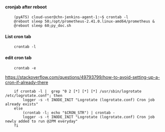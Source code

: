 #### cronjab after reboot

        (pyATS) cloud-user@chn-jenkins-agent-1:~$ crontab -l
        @reboot sleep 50;/opt/prometheus-2.41.0.linux-amd64/prometheus &
        @reboot sleep 60;py_doc.sh

#### List cron tab
        crontab -l
        
#### edit cron tab
        crontab -e


https://stackoverflow.com/questions/49793799/how-to-avoid-setting-up-a-cron-if-already-there

        if crontab -l |  grep "0 2 [*] [*] [*] /usr/sbin/logrotate /etc/logrotate.conf"; then
            logger -s -t INODE_INIT "Logrotate (logrotate.conf) Cron job already exists"
        else
            (crontab -l; echo "$CRON_STR") | crontab -
            logger -s -t INODE_INIT "Logrotate (logrotate.conf) Cron job newly added to run @2PM everyday"
        fi

